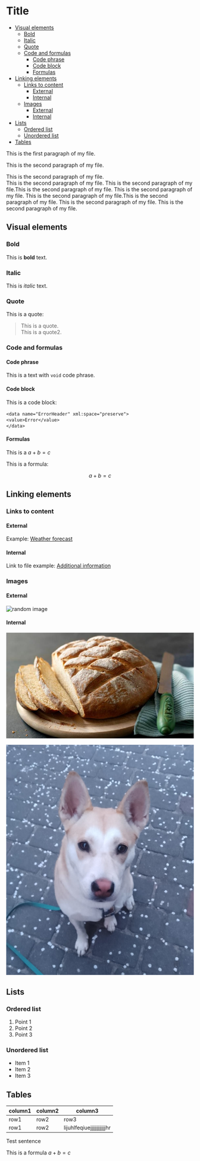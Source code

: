 # Title <!-- omit in toc -->

- [Visual elements](#visual-elements)
  - [Bold](#bold)
  - [Italic](#italic)
  - [Quote](#quote)
  - [Code and formulas](#code-and-formulas)
    - [Code phrase](#code-phrase)
    - [Code block](#code-block)
    - [Formulas](#formulas)
- [Linking elements](#linking-elements)
  - [Links to content](#links-to-content)
    - [External](#external)
    - [Internal](#internal)
  - [Images](#images)
    - [External](#external-1)
    - [Internal](#internal-1)
- [Lists](#lists)
  - [Ordered list](#ordered-list)
  - [Unordered list](#unordered-list)
- [Tables](#tables)

This is the first paragraph of my file.

This is the second paragraph of my file.

This is the second paragraph of my file.  
This is the second paragraph of my file. This is the second paragraph of my file.This is the second paragraph of my file. This is the second paragraph of my file. This is the second paragraph of my file.This is the second paragraph of my file. This is the second paragraph of my file. This is the second paragraph of my file.

## Visual elements

### Bold

This is **bold** text.

### Italic

This is _italic_ text.

### Quote

This is a quote:

> This is a quote.  
> This is a quote2.

### Code and formulas

#### Code phrase

This is a text with `void` code phrase.

#### Code block

This is a code block:

```
<data name="ErrorHeader" xml:space="preserve">
<value>Error</value>
</data>
```

#### Formulas

This is a $a+b=c$

This is a formula: 

$$a+b=c$$

## Linking elements

### Links to content

#### External

Example: [Weather forecast](https://www.meteo.pl)

#### Internal

Link to file example: [Additional information](reference.md)

### Images

#### External

![random image](https://picsum.photos/200 "Zdjęcie")

#### Internal

![Bread](Easy_white_bread.jpg "Chleb")

![Miura](images/Miura.png)

## Lists

### Ordered list

1. Point 1
1. Point 2
1. Point 3

### Unordered list

- Item 1
- Item 2
- Item 3

## Tables

| column1 | column2 | column3                    |
| ------- | ------- | -------------------------- |
| row1    | row2    | row3                       |
| row1    | row2    | lijuhlfeqiuejjjjjjjjjjjjhr |

Test sentence

This is a formula $a+b=c$
